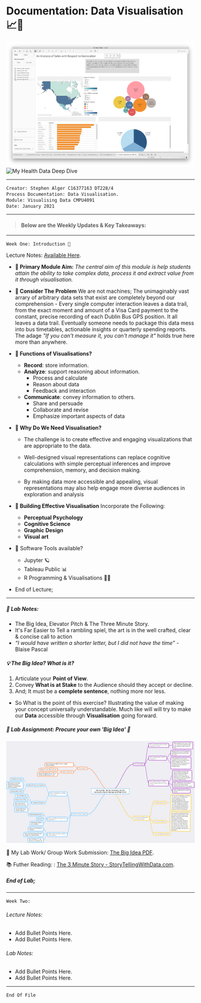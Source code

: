 # Documentation: Data Visualisation 📈🤕

![My Tableau Visualisation](https://github.com/Stephen2697/VisualisingData/blob/main/DataVisualisation.png "Data Visualisation")
![My Health Data Deep Dive](https://github.com/Stephen2697/VisualisingData/blob/main/HeaderImage2.PNG')
          

---
    Creator: Stephen Alger C16377163 DT228/4
    Process Documentation: Data Visualisation.
    Module: Visualising Data CMPU4091
    Date: January 2021
 

---
> #### Below are the Weekly Updates & Key Takeaways:
---

    Week One: Introduction 👋
<p>Lecture Notes: <a href="https://www.storytellingwithdata.com/blog/2014/02/the-3-minute-story">Available Here</a>.</p>

- **🎯 Primary Module Aim:** 
  *The central aim of this module is help students attain the ability to take complex data, process it and extract value from it through visualisation.*

- **🤔 Consider The Problem** 
We are not machines; The unimaginably vast arrary of arbitrary data sets that exist are completely beyond our comprehension - Every single computer interaction leaves a data trail, from the exact moment and amount of a Visa Card payment to the constant, precise recording of each Dublin Bus GPS position. It all leaves a data trail. Eventually someone needs to package this data mess into bus timetables, actionable insights or quarterly spending reports. The adage *"If you can't measure it, you can't manage it"* holds true here more than anywhere.

- **🤨 Functions of Visualisations?** 
  - **Record**: store information.
  - **Analyze**: support reasoning about information.
    - Process and calculate
    - Reason about data
    - Feedback and interaction
  - **Communicate**: convey information to others.
    - Share and persuade
    - Collaborate and revise
    - Emphasize important aspects of data

- **📝 Why Do We Need Visualisation?**
  - The challenge is to create effective and engaging visualizations that are appropriate to the data.
  
  - Well-designed visual representations can replace cognitive calculations with simple perceptual inferences and improve comprehension, memory, and decision making.

  - By making data more accessible and appealing, visual representations may also help engage more diverse audiences in exploration and analysis

- **🔨 Building Effective Visualisation**
  Incorporate the Following:
    - **Perceptual Psychology**
    - **Cognitive Science**
    - **Graphic Design**
    - **Visual art**
- 🔧 Software Tools available?
  - Jupyter 🪐
  - Tableau Public 📊
  - R Programming & Visualisations 🧑‍💻
- End of Lecture;
---
##### 📁 Lab Notes:
* The Big Idea, Elevator Pitch & The Three Minute Story.
* It's Far Easier to Tell a rambling spiel, the art is in the well crafted, clear & concise call to action
* *“I would have written a shorter letter, but I did not have the time”* - Blaise Pascal
 ##### 💡 The Big Idea? What is it? 

  1. Articulate your **Point of View**.
  2. Convey **What is at Stake** to the Audience should they accept or decline.
  3. And; It must be a **complete sentence**, nothing more nor less.
- So What is the point of this exercise? Illustrating the value of making your concept universally understandable. Much like will will try to make our **Data** accessible through **Visualisation** going forward.

##### 📄 Lab Assignment: Procure your own 'Big Idea' 💭
![MindMap](https://github.com/Stephen2697/VisualisingData/blob/main/WeekOne/Lab%20Work%20Complete/The%20Big%20Idea%20MindMap.png "My Big Idea")

<p>🔖 My Lab Work/ Group Work Submission: <a href="https://github.com/Stephen2697/VisualisingData/blob/main/WeekOne/Lab%20Work%20Complete/The%20Big%20Idea%20Group%2013%20Document.pdf">The Big Idea PDF</a>.</p>

<p>📚 Futher Reading: : <a href="https://www.storytellingwithdata.com/blog/2014/02/the-3-minute-story">The 3 Minute Story - StoryTellingWithData.com</a>.</p>

##### End of Lab;
---

    Week Two:
###### Lecture Notes: 
- Add Bullet Points Here.
- Add Bullet Points Here.

###### Lab Notes:
- Add Bullet Points Here.
- Add Bullet Points Here.

---

    End Of File
